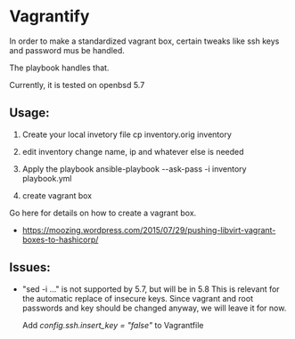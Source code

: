 Vagrantify
===========

In order to make a standardized vagrant box, certain tweaks 
like ssh keys and password mus be handled.

The playbook handles that.

Currently, it is tested on openbsd 5.7

Usage:
------

1. Create your local invetory file
   cp inventory.orig inventory

2. edit inventory
   change name, ip and whatever else is needed

3. Apply the playbook
   ansible-playbook --ask-pass -i inventory playbook.yml

4. create vagrant box

Go here for details on how to create a vagrant box. 
- https://moozing.wordpress.com/2015/07/29/pushing-libvirt-vagrant-boxes-to-hashicorp/


Issues:
-------

* "sed -i ..." is not supported by 5.7, but will be in 5.8
  This is relevant for the automatic replace of insecure keys.
  Since vagrant and root passwords and key should be changed
  anyway, we will leave it for now.

  Add *config.ssh.insert_key = "false"* to Vagrantfile


